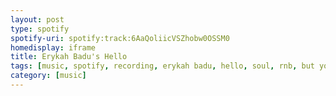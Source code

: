```yaml
---
layout: post
type: spotify
spotify-uri: spotify:track:6AaQoliicVSZhobw0OSSM0
homedisplay: iframe
title: Erykah Badu's Hello
tags: [music, spotify, recording, erykah badu, hello, soul, rnb, but you caint use my phone]
category: [music]
---
```

